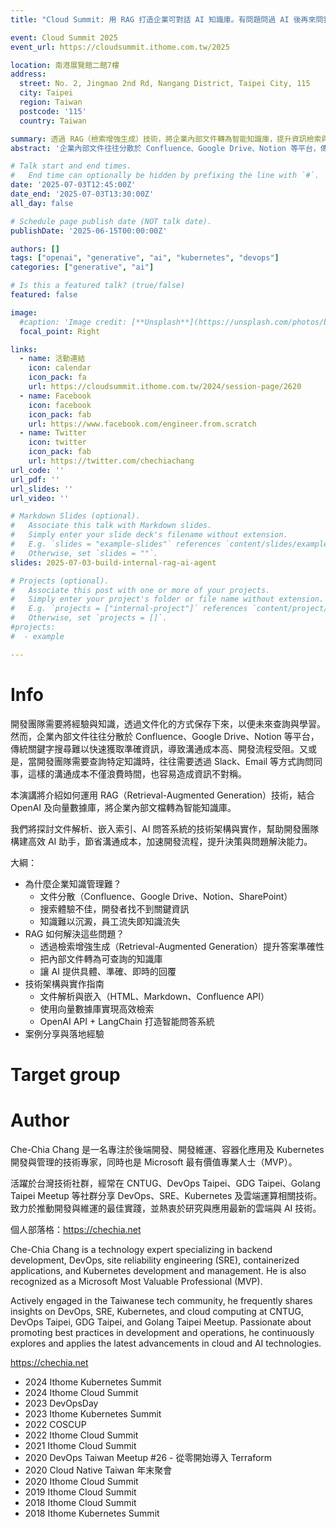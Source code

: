 ```yaml
---
title: "Cloud Summit: 用 RAG 打造企業可對話 AI 知識庫。有問題問過 AI 後再來問我"

event: Cloud Summit 2025
event_url: https://cloudsummit.ithome.com.tw/2025

location: 南港展覽館二館7樓
address:
  street: No. 2, Jingmao 2nd Rd, Nangang District, Taipei City, 115
  city: Taipei
  region: Taiwan
  postcode: '115'
  country: Taiwan

summary: 透過 RAG（檢索增強生成）技術，將企業內部文件轉為智能知識庫，提升資訊檢索與決策效率。本演講將探討 RAG 應用、技術架構與落地實踐，幫助開發團隊與企業更高效利用內部知識。
abstract: '企業內部文件往往分散於 Confluence、Google Drive、Notion 等平台，傳統關鍵字搜尋難以快速獲取準確資訊，導致溝通成本高、開發流程受阻。本演講將介紹如何運用 RAG（Retrieval-Augmented Generation）技術，結合 OpenAI 及向量數據庫，將企業內部文檔轉為智能知識庫。我們將探討文件解析、嵌入索引、AI 問答系統的技術架構與實作，幫助開發團隊構建高效 AI 助手，節省溝通成本，加速開發流程，提升決策與問題解決能力。'

# Talk start and end times.
#   End time can optionally be hidden by prefixing the line with `#`.
date: '2025-07-03T12:45:00Z'
date_end: '2025-07-03T13:30:00Z'
all_day: false

# Schedule page publish date (NOT talk date).
publishDate: '2025-06-15T00:00:00Z'

authors: []
tags: ["openai", "generative", "ai", "kubernetes", "devops"]
categories: ["generative", "ai"]

# Is this a featured talk? (true/false)
featured: false

image:
  #caption: 'Image credit: [**Unsplash**](https://unsplash.com/photos/bzdhc5b3Bxs)'
  focal_point: Right

links:
  - name: 活動連結
    icon: calendar
    icon_pack: fa
    url: https://cloudsummit.ithome.com.tw/2024/session-page/2620
  - name: Facebook
    icon: facebook
    icon_pack: fab
    url: https://www.facebook.com/engineer.from.scratch
  - name: Twitter
    icon: twitter
    icon_pack: fab
    url: https://twitter.com/chechiachang
url_code: ''
url_pdf: ''
url_slides: ''
url_video: ''

# Markdown Slides (optional).
#   Associate this talk with Markdown slides.
#   Simply enter your slide deck's filename without extension.
#   E.g. `slides = "example-slides"` references `content/slides/example-slides.md`.
#   Otherwise, set `slides = ""`.
slides: 2025-07-03-build-internal-rag-ai-agent

# Projects (optional).
#   Associate this post with one or more of your projects.
#   Simply enter your project's folder or file name without extension.
#   E.g. `projects = ["internal-project"]` references `content/project/deep-learning/index.md`.
#   Otherwise, set `projects = []`.
#projects:
#  - example

---
```


# Info

開發團隊需要將經驗與知識，透過文件化的方式保存下來，以便未來查詢與學習。然而，企業內部文件往往分散於 Confluence、Google Drive、Notion 等平台，傳統關鍵字搜尋難以快速獲取準確資訊，導致溝通成本高、開發流程受阻。又或是，當開發團隊需要查詢特定知識時，往往需要透過 Slack、Email 等方式詢問同事，這樣的溝通成本不僅浪費時間，也容易造成資訊不對稱。

本演講將介紹如何運用 RAG（Retrieval-Augmented Generation）技術，結合 OpenAI 及向量數據庫，將企業內部文檔轉為智能知識庫。

我們將探討文件解析、嵌入索引、AI 問答系統的技術架構與實作，幫助開發團隊構建高效 AI 助手，節省溝通成本，加速開發流程，提升決策與問題解決能力。

大綱：
- 為什麼企業知識管理難？
  - 文件分散（Confluence、Google Drive、Notion、SharePoint）
  - 搜索體驗不佳，開發者找不到關鍵資訊
  - 知識難以沉澱，員工流失即知識流失
- RAG 如何解決這些問題？
  - 透過檢索增強生成（Retrieval-Augmented Generation）提升答案準確性
  - 把內部文件轉為可查詢的知識庫
  - 讓 AI 提供具體、準確、即時的回覆
- 技術架構與實作指南
  - 文件解析與嵌入（HTML、Markdown、Confluence API）
  - 使用向量數據庫實現高效檢索
  - OpenAI API + LangChain 打造智能問答系統
- 案例分享與落地經驗

# Target group

# Author

Che-Chia Chang 是一名專注於後端開發、開發維運、容器化應用及 Kubernetes 開發與管理的技術專家，同時也是 Microsoft 最有價值專業人士（MVP）。

活躍於台灣技術社群，經常在 CNTUG、DevOps Taipei、GDG Taipei、Golang Taipei Meetup 等社群分享 DevOps、SRE、Kubernetes 及雲端運算相關技術。致力於推動開發與維運的最佳實踐，並熱衷於研究與應用最新的雲端與 AI 技術。

個人部落格：https://chechia.net

Che-Chia Chang is a technology expert specializing in backend development, DevOps, site reliability engineering (SRE), containerized applications, and Kubernetes development and management. He is also recognized as a Microsoft Most Valuable Professional (MVP).

Actively engaged in the Taiwanese tech community, he frequently shares insights on DevOps, SRE, Kubernetes, and cloud computing at CNTUG, DevOps Taipei, GDG Taipei, and Golang Taipei Meetup. Passionate about promoting best practices in development and operations, he continuously explores and applies the latest advancements in cloud and AI technologies.

https://chechia.net

- 2024 Ithome Kubernetes Summit
- 2024 Ithome Cloud Summit
- 2023 DevOpsDay
- 2023 Ithome Kubernetes Summit
- 2022 COSCUP
- 2022 Ithome Cloud Summit
- 2021 Ithome Cloud Summit
- 2020 DevOps Taiwan Meetup #26 - 從零開始導入 Terraform
- 2020 Cloud Native Taiwan 年末聚會
- 2020 Ithome Cloud Summit
- 2019 Ithome Cloud Summit
- 2018 Ithome Cloud Summit
- 2018 Ithome Kubernetes Summit
